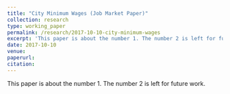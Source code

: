 ```yaml
---
title: "City Minimum Wages (Job Market Paper)"
collection: research
type: working_paper
permalink: /research/2017-10-10-city-minimum-wages
excerpt: 'This paper is about the number 1. The number 2 is left for future work.'
date: 2017-10-10
venue: 
paperurl: 
citation: 
---
```

This paper is about the number 1. The number 2 is left for future work.

